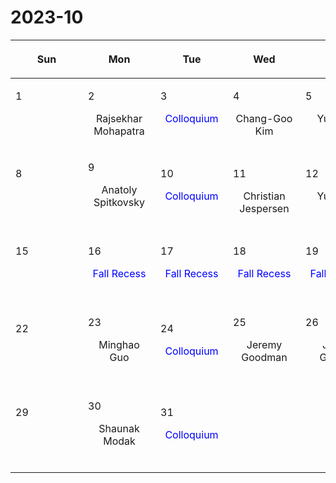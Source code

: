 # 2023-10

|<div style='max-width:100px;width:100px'><p>Sun</p></div>|<div style='max-width:100px;width:100px'><p>Mon</p></div>|<div style='max-width:100px;width:100px'><p>Tue</p></div>|<div style='max-width:100px;width:100px'><p>Wed</p></div>|<div style='max-width:100px;width:100px'><p>Thu</p></div>|<div style='max-width:100px;width:100px'><p>Fri</p></div>|<div style='max-width:100px;width:100px'><p>Sat</p></div>|
|:-:|:-:|:-:|:-:|:-:|:-:|:-:|
|<p align='left'>1</p><p><br/><br/></p>|<p align='left'>2</p><p>Rajsekhar<br/> Mohapatra</p>|<p align='left'>3</p><p><span style='color:blue'>Colloquium</span><br/><br/></p>|<p align='left'>4</p><p>Chang-Goo<br/> Kim</p>|<p align='left'>5</p><p>Yubo Su<br/><br/></p>|<p align='left'>6</p><p>David Setton<br/><br/></p>|<p align='left'>7</p><p><br/><br/></p>|
|<p align='left'>8</p><p><br/><br/></p>|<p align='left'>9</p><p>Anatoly Spitkovsky<br/><br/></p>|<p align='left'>10</p><p><span style='color:blue'>Colloquium</span><br/><br/></p>|<p align='left'>11</p><p>Christian<br/> Jespersen</p>|<p align='left'>12</p><p>Yubo Su<br/><br/></p>|<p align='left'>13</p><p>Ankan Sur<br/><br/></p>|<p align='left'>14</p><p><br/><br/></p>|
|<p align='left'>15</p><p><br/><br/></p>|<p align='left'>16</p><p><span style='color:blue'>Fall Recess</span><br/><br/></p>|<p align='left'>17</p><p><span style='color:blue'>Fall Recess</span><br/><br/></p>|<p align='left'>18</p><p><span style='color:blue'>Fall Recess</span><br/><br/></p>|<p align='left'>19</p><p><span style='color:blue'>Fall Recess</span><br/><br/></p>|<p align='left'>20</p><p><span style='color:blue'>Fall Recess</span><br/><br/></p>|<p align='left'>21</p><p><br/><br/></p>|
|<p align='left'>22</p><p><br/><br/></p>|<p align='left'>23</p><p>Minghao Guo<br/><br/></p>|<p align='left'>24</p><p><span style='color:blue'>Colloquium</span><br/><br/></p>|<p align='left'>25</p><p>Jeremy Goodman<br/><br/></p>|<p align='left'>26</p><p>Jenny Greene<br/><br/></p>|<p align='left'>27</p><p>Michael Strauss<br/><br/></p>|<p align='left'>28</p><p><br/><br/></p>|
|<p align='left'>29</p><p><br/><br/></p>|<p align='left'>30</p><p>Shaunak Modak<br/><br/></p>|<p align='left'>31</p><p><span style='color:blue'>Colloquium</span><br/><br/></p>|<p><br/><br/></p> |<p><br/><br/></p> |<p><br/><br/></p> |<p><br/><br/></p> |
